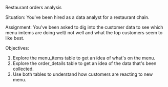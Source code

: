 Restaurant orders analysis

Situation: You've been hired as a data analyst for a restaurant chain.

Assignment: You've been asked to dig into the customer data to see which menu imtems are doing well/ not well and what the top customers seem to like best.

Objectives:
1. Explore the menu_items table to get an idea of what's on the menu.
2. Explore the order_details table to get an idea of the data that's been collected.
3. Use both tables to understand how customers are reacting to new menu.
